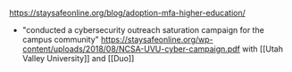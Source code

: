 https://staysafeonline.org/blog/adoption-mfa-higher-education/

- "conducted a cybersecurity outreach saturation campaign for the campus community" https://staysafeonline.org/wp-content/uploads/2018/08/NCSA-UVU-cyber-campaign.pdf with [[Utah Valley University]] and [[Duo]]